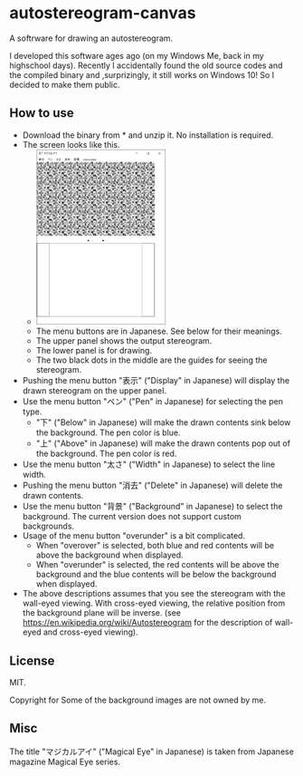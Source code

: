 # autostereogram-canvas

A softrware for drawing an autostereogram.

I developed this software ages ago (on my Windows Me, back in my highschool days). Recently I accidentally found the old source codes and the compiled binary and ,surprizingly, it still works on Windows 10! So I decided to make them public.

## How to use
- Download the binary from * and unzip it. No installation is required.
- The screen looks like this.
  - <img src="./Screen.png" width="50%" />
  - The menu buttons are in Japanese. See below for their meanings.
  - The upper panel shows the output stereogram.
  - The lower panel is for drawing.
  - The two black dots in the middle are the guides for seeing the stereogram.
- Pushing the menu button "表示" ("Display" in Japanese) will display the drawn stereogram on the upper panel.
- Use the menu button "ペン" ("Pen" in Japanese) for selecting the pen type.
  - "下" ("Below" in Japanese) will make the drawn contents sink below the background. The pen color is blue.
  - "上" ("Above" in Japanese) will make the drawn contents pop out of the background. The pen color is red.
- Use the menu button "太さ" ("Width" in Japanese) to select the line width.
- Pushing the menu button "消去" ("Delete" in Japanese) will delete the drawn contents.
- Use the menu button "背景" ("Background" in Japanese) to select the background. The current version does not support custom backgrounds.
- Usage of the menu button "overunder" is a bit complicated.
	- When "overover" is selected, both blue and red contents will be above the background when displayed.
	- When "overunder" is selected, the red contents will be above the background and the blue contents will be below the background when displayed.
- The above descriptions assumes that you see the stereogram with the wall-eyed viewing. With cross-eyed viewing, the relative position from the background plane will be inverse. (see https://en.wikipedia.org/wiki/Autostereogram for the description of wall-eyed and cross-eyed viewing).
## License
MIT.

Copyright for Some of the background images are not owned by me.

## Misc
The title "マジカルアイ" ("Magical Eye" in Japanese) is taken from Japanese magazine Magical Eye series.
